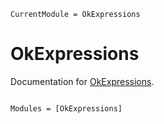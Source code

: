 ```@meta
CurrentModule = OkExpressions
```

# OkExpressions

Documentation for [OkExpressions](https://github.com/okatsn/OkExpressions.jl).

```@index
```

```@autodocs
Modules = [OkExpressions]
```
